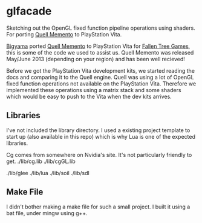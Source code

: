 glfacade
========

[Bigyama]: http://www.bigyama.net/
[Quell Memento]: http://youtu.be/RnemX6xn0Ss
[Fallen Tree Games]: http://www.fallentreegames.com/

Sketching out the OpenGL fixed function pipeline operations using shaders. For porting [Quell Memento] to PlayStation Vita.

[Bigyama] ported [Quell Memento] to PlayStation Vita for [Fallen Tree Games], this is some of the code we used to assist us. Quell Memento was released May/June 2013 (depending on your region) and has been well recieved!

Before we got the PlayStation Vita development kits, we started reading the docs and comparing it to the Quell engine. Quell was using a lot of OpenGL fixed function operations not available on the PlayStation Vita. Therefore we implemented these operations using a matrix stack and some shaders which would be easy to push to the Vita when the dev kits arrives.

Libraries
---------

I've not included the library directory. I used a existing project template to start up (also available in this repo) which is why Lua is one of the expected libraries.

Cg comes from somewhere on Nvidia's site. It's not particularly friendly to get.
./lib/cg.lib
./lib/cgGL.lib

./lib/glee
./lib/lua
./lib/soil
./lib/sdl

Make File
---------

I didn't bother making a make file for such a small project. I built it using a bat file, under mingw using g++.

